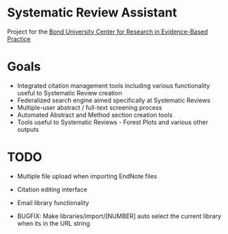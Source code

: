 Systematic Review Assistant
===========================
Project for the [Bond University Center for Research in Evidence-Based Practice](http://crebp.net.au)

Goals
=====
* Integrated citation management tools including various functionality useful to Systematic Review creation
* Federalized search engine aimed specifically at Systematic Reviews
* Multiple-user abstract / full-text screening process
* Automated Abstract and Method section creation tools
* Tools useful to Systematic Reviews - Forest Plots and various other outputs

TODO
====
* Multiple file upload when importing EndNote files
* Citation editing interface
* Email library functionality

* BUGFIX: Make libraries/import/[NUMBER] auto select the current library when its in the URL string
